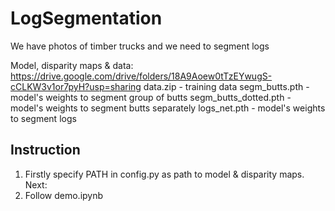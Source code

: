 # LogSegmentation
We have photos of timber trucks and we need to segment logs

Model, disparity maps & data: https://drive.google.com/drive/folders/18A9Aoew0tTzEYwugS-cCLKW3v1or7pyH?usp=sharing
data.zip - training data
segm_butts.pth - model's weights to segment group of butts
segm_butts_dotted.pth - model's weights to segment butts separately
logs_net.pth - model's weights to segment logs

## Instruction
1. Firstly specify PATH in config.py as path to model & disparity maps. Next:
2. Follow demo.ipynb
